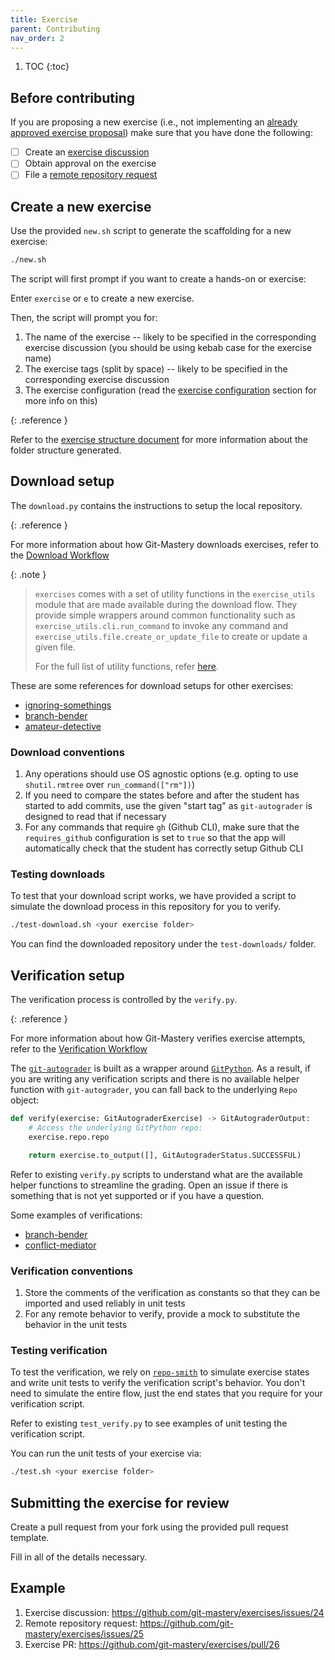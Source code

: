 ```yaml
---
title: Exercise
parent: Contributing
nav_order: 2
---
```


1. TOC
{:toc}

## Before contributing

If you are proposing a new exercise (i.e., not implementing an [already approved exercise proposal](https://github.com/git-mastery/exercises/issues?q=is%3Aissue%20state%3Aopen%20label%3A%22exercise%20discussion%22%20label%3A%22help%20wanted%22)) make sure that you have done the following:

- [ ] Create an [exercise discussion](https://github.com/git-mastery/exercises/issues/new?template=exercise_discussion.yaml)
- [ ] Obtain approval on the exercise
- [ ] File a [remote repository request](https://github.com/git-mastery/exercises/issues/new?template=request_exercise_repository.yaml)

## Create a new exercise

Use the provided `new.sh` script to generate the scaffolding for a new exercise:

```bash
./new.sh
```

The script will first prompt if you want to create a hands-on or exercise:

Enter `exercise` or `e` to create a new exercise.

Then, the script will prompt you for:

1. The name of the exercise -- likely to be specified in the corresponding exercise discussion (you should be using kebab case for the exercise name)
2. The exercise tags (split by space) -- likely to be specified in the corresponding exercise discussion
3. The exercise configuration (read the [exercise configuration](/developers/docs/architecture/exercise-structure#configuration-structure) section for more info on this)

{: .reference }

Refer to the [exercise structure document](/developers/docs/architecture/exercise-structure) for more information about the folder structure generated.

## Download setup

The `download.py` contains the instructions to setup the local repository.

{: .reference }

For more information about how Git-Mastery downloads exercises, refer to the [Download Workflow](/developers/docs/architecture/download-workflow)

{: .note }

> `exercises` comes with a set of utility functions in the `exercise_utils` module that are made available during the download flow. They provide simple wrappers around common functionality such as `exercise_utils.cli.run_command` to invoke any command and `exercise_utils.file.create_or_update_file` to create or update a given file.
>
> For the full list of utility functions, refer [here](/developers/docs/tooling/exercise-utils).

These are some references for download setups for other exercises:

- [ignoring-somethings](https://raw.githubusercontent.com/git-mastery/exercises/refs/heads/main/ignoring_somethings/download.py)
- [branch-bender](https://raw.githubusercontent.com/git-mastery/exercises/refs/heads/main/branch_bender/download.py)
- [amateur-detective](https://raw.githubusercontent.com/git-mastery/exercises/refs/heads/main/amateur_detective/download.py)

### Download conventions

1. Any operations should use OS agnostic options (e.g. opting to use `shutil.rmtree` over `run_command(["rm"])`)
2. If you need to compare the states before and after the student has started to add commits, use the given "start tag" as `git-autograder` is designed to read that if necessary
3. For any commands that require `gh` (Github CLI), make sure that the `requires_github` configuration is set to `true` so that the app will automatically check that the student has correctly setup Github CLI

### Testing downloads

To test that your download script works, we have provided a script to simulate the download process in this repository for you to verify.

```bash
./test-download.sh <your exercise folder>
```

You can find the downloaded repository under the `test-downloads/` folder.

## Verification setup

The verification process is controlled by the `verify.py`.

{: .reference }

For more information about how Git-Mastery verifies exercise attempts, refer to the [Verification Workflow](/developers/docs/architecture/verification-workflow)

The [`git-autograder`](https://github.com/git-mastery/git-autograder) is built as a wrapper around [`GitPython`](https://github.com/gitpython-developers/GitPython). As a result, if you are writing any verification scripts and there is no available helper function with `git-autograder`, you can fall back to the underlying `Repo` object:

```python
def verify(exercise: GitAutograderExercise) -> GitAutograderOutput:
    # Access the underlying GitPython repo:
    exercise.repo.repo

    return exercise.to_output([], GitAutograderStatus.SUCCESSFUL)
```

Refer to existing `verify.py` scripts to understand what are the available helper functions to streamline the grading. Open an issue if there is something that is not yet supported or if you have a question.

Some examples of verifications:

- [branch-bender](https://raw.githubusercontent.com/git-mastery/exercises/refs/heads/main/branch_bender/verify.py)
- [conflict-mediator](https://raw.githubusercontent.com/git-mastery/exercises/refs/heads/main/conflict_mediator/verify.py)

### Verification conventions

1. Store the comments of the verification as constants so that they can be imported and used reliably in unit tests
2. For any remote behavior to verify, provide a mock to substitute the behavior in the unit tests

### Testing verification

To test the verification, we rely on [`repo-smith`](https://github.com/git-mastery/repo-smith) to simulate exercise states and write unit tests to verify the verification script's behavior. You don't need to simulate the entire flow, just the end states that you require for your verification script.

Refer to existing `test_verify.py` to see examples of unit testing the verification script.

You can run the unit tests of your exercise via:

```bash
./test.sh <your exercise folder>
```

## Submitting the exercise for review

Create a pull request from your fork using the provided pull request template.

Fill in all of the details necessary.

## Example

1. Exercise discussion: <https://github.com/git-mastery/exercises/issues/24>
2. Remote repository request: <https://github.com/git-mastery/exercises/issues/25>
3. Exercise PR: <https://github.com/git-mastery/exercises/pull/26>
